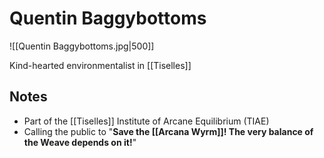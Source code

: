 # Quentin Baggybottoms

![[Quentin Baggybottoms.jpg|500]]

Kind-hearted environmentalist in [[Tiselles]]

## Notes

- Part of the [[Tiselles]] Institute of Arcane Equilibrium (TIAE)
- Calling the public to "**Save the [[Arcana Wyrm]]! The very balance of the Weave depends on it!**"
